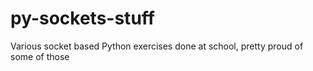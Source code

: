 # py-sockets-stuff
Various socket based Python exercises done at school, pretty proud of some of those

